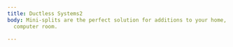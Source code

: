 ```yaml
---
title: Ductless Systems2
body: Mini-splits are the perfect solution for additions to your home, office, or
  computer room.

---
```

